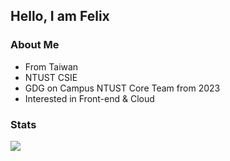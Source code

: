 ## Hello, I am Felix

### About Me
- From Taiwan
- NTUST CSIE
- GDG on Campus NTUST Core Team from 2023
- Interested in Front-end & Cloud

### Stats
<div>
    <img src="https://github-readme-stats.vercel.app/api/top-langs/?username=felixchen-tw&theme=react" />
</div>
